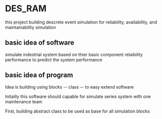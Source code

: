 
# DES_RAM

this project building descrete event simulation for reliability, availability, and maintainability simulation

## basic idea of software
simulate indestrial system based on thier basic component relaibility performance to predict the 
system performance

## basic idea of program
Idea is building using blocks -- class -- to easy extend software

Initailly this software should capable for simulate series system with one maintenance team 

First, building abstract class to be used as base for all simulation blocks

